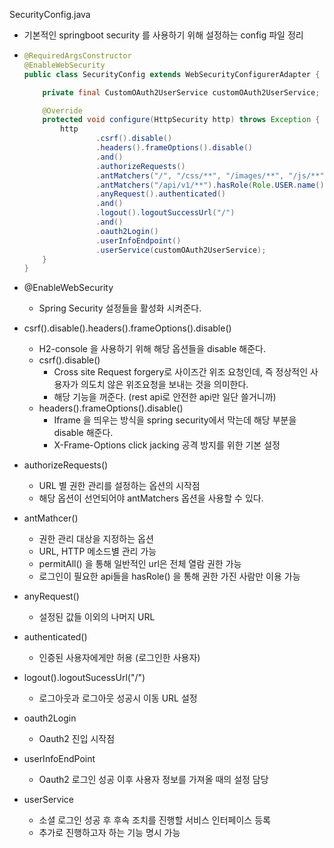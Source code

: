 SecurityConfig.java

* 기본적인 springboot security 를 사용하기 위해 설정하는 config 파일 정리

* ~~~java
  @RequiredArgsConstructor
  @EnableWebSecurity
  public class SecurityConfig extends WebSecurityConfigurerAdapter {
  
      private final CustomOAuth2UserService customOAuth2UserService;
  
      @Override
      protected void configure(HttpSecurity http) throws Exception {
          http
                  .csrf().disable()
                  .headers().frameOptions().disable()
                  .and()
                  .authorizeRequests()
                  .antMatchers("/", "/css/**", "/images/**", "/js/**", "/h2-console/**").permitAll()
                  .antMatchers("/api/v1/**").hasRole(Role.USER.name())
                  .anyRequest().authenticated()
                  .and()
                  .logout().logoutSuccessUrl("/")
                  .and()
                  .oauth2Login()
                  .userInfoEndpoint()
                  .userService(customOAuth2UserService);
      }
  }
  ~~~

* @EnableWebSecurity

  * Spring Security 설정들을 활성화 시켜준다.

* csrf().disable().headers().frameOptions().disable()

  * H2-console 을 사용하기 위해 해당 옵션들을 disable 해준다.
  * csrf().disable()
    * Cross site Request forgery로 사이즈간 위조 요청인데, 즉 정상적인 사용자가 의도치 않은 위조요청을 보내는 것을 의미한다.
    * 해당 기능을 꺼준다. (rest api로 안전한 api만 일단 쓸거니까)
  * headers().frameOptions().disable()
    * Iframe 을 띄우는 방식을 spring security에서 막는데 해당 부분을 disable 해준다.
    * X-Frame-Options click jacking 공격 방지를 위한 기본 설정

* authorizeRequests()

  * URL 별 권한 관리를 설정하는 옵션의 시작점
  * 해당 옵션이 선언되어야 antMatchers 옵션을 사용할 수 있다.

* antMathcer()

  * 권한 관리 대상을 지정하는 옵션
  * URL, HTTP 메소드별 관리 가능
  * permitAll() 을 통해 일반적인 url은 전체 열람 권한 가능
  * 로그인이 필요한 api들을 hasRole() 을 통해 권한 가진 사람만 이용 가능

* anyRequest()

  * 설정된 값들 이외의 나머지 URL

* authenticated()

  * 인증된 사용자에게만 허용 (로그인한 사용자)

* logout().logoutSucessUrl("/")

  * 로그아웃과 로그아웃 성공시 이동 URL 설정

* oauth2Login

  * Oauth2 진입 시작점

* userInfoEndPoint

  * Oauth2 로그인 성공 이후 사용자 정보를 가져올 때의 설정 담당

* userService

  * 소셜 로그인 성공 후 후속 조치를 진행할 서비스 인터페이스 등록
  * 추가로 진행하고자 하는 기능 명시 가능
